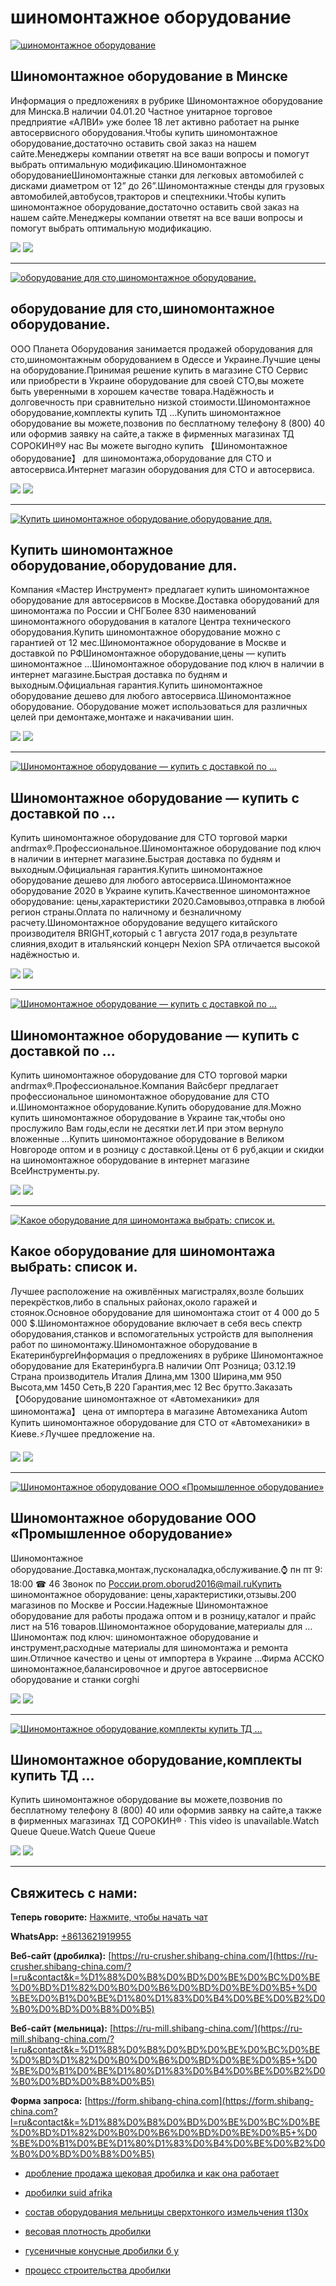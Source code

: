 # шиномонтажное оборудование

<a href="https://swt.shibang-china.com/?l=ru&img&k=%D1%88%D0%B8%D0%BD%D0%BE%D0%BC%D0%BE%D0%BD%D1%82%D0%B0%D0%B6%D0%BD%D0%BE%D0%B5+%D0%BE%D0%B1%D0%BE%D1%80%D1%83%D0%B4%D0%BE%D0%B2%D0%B0%D0%BD%D0%B8%D0%B5" target="_blank">![шиномонтажное оборудование](http://static.shibang-china.com/all-800x300/273.jpg)</a>

## Шиномонтажное оборудование в Минске
Информация о предложениях в рубрике Шиномонтажное оборудование для Минска.В наличии 04.01.20 Частное унитарное торговое предприятие &#171;АЛВИ&#187; уже более 18 лет активно работает на рынке автосервисного оборудования.Чтобы купить шиномонтажное оборудование,достаточно оставить свой заказ на нашем сайте.Менеджеры компании ответят на все ваши вопросы и помогут выбрать оптимальную модификацию.Шиномонтажное оборудованиеШиномонтажные станки для легковых автомобилей с дисками диаметром от 12” до 26”.Шиномонтажные стенды для грузовых автомобилей,автобусов,тракторов и спецтехники.Чтобы купить шиномонтажное оборудование,достаточно оставить свой заказ на нашем сайте.Менеджеры компании ответят на все ваши вопросы и помогут выбрать оптимальную модификацию.


<a href="https://whatsapp.shibangsoft.com/WhatsApp.php" target="_blank" title="WhatsApp">![](http://static.shibang-china.com/icon/whatsapp.png)</a> <a href="https://swt.shibang-china.com/?l=ru&icon&k=%D1%88%D0%B8%D0%BD%D0%BE%D0%BC%D0%BE%D0%BD%D1%82%D0%B0%D0%B6%D0%BD%D0%BE%D0%B5+%D0%BE%D0%B1%D0%BE%D1%80%D1%83%D0%B4%D0%BE%D0%B2%D0%B0%D0%BD%D0%B8%D0%B5" target="_blank">![](http://static.shibang-china.com/icon/chat-ru.png)</a>

---

<a href="https://swt.shibang-china.com/?l=ru&img&k=%D1%88%D0%B8%D0%BD%D0%BE%D0%BC%D0%BE%D0%BD%D1%82%D0%B0%D0%B6%D0%BD%D0%BE%D0%B5+%D0%BE%D0%B1%D0%BE%D1%80%D1%83%D0%B4%D0%BE%D0%B2%D0%B0%D0%BD%D0%B8%D0%B5" target="_blank">![оборудование для сто,шиномонтажное оборудование.](http://static.shibang-china.com/all-800x300/174.jpg)</a>

## оборудование для сто,шиномонтажное оборудование.
ООО Планета Оборудования занимается продажей оборудования для сто,шиномонтажным оборудованием в Одессе и Украине.Лучшие цены на оборудование.Принимая решение купить в магазине СТО Сервис или приобрести в Украине оборудование для своей СТО,вы можете быть уверенными в хорошем качестве товара.Надёжность и долговечность при сравнительно низкой стоимости.Шиномонтажное оборудование,комплекты купить ТД …Купить шиномонтажное оборудование вы можете,позвонив по бесплатному телефону 8 (800) 40 или оформив заявку на сайте,а также в фирменных магазинах ТД СОРОКИН&#174;У нас Вы можете выгодно купить 【Шиномонтажное оборудование】 для шиномонтажа,оборудование для СТО и автосервиса.Интернет магазин оборудования для СТО и автосервиса.


<a href="https://whatsapp.shibangsoft.com/WhatsApp.php" target="_blank" title="WhatsApp">![](http://static.shibang-china.com/icon/whatsapp.png)</a> <a href="https://swt.shibang-china.com/?l=ru&icon&k=%D1%88%D0%B8%D0%BD%D0%BE%D0%BC%D0%BE%D0%BD%D1%82%D0%B0%D0%B6%D0%BD%D0%BE%D0%B5+%D0%BE%D0%B1%D0%BE%D1%80%D1%83%D0%B4%D0%BE%D0%B2%D0%B0%D0%BD%D0%B8%D0%B5" target="_blank">![](http://static.shibang-china.com/icon/chat-ru.png)</a>

---

<a href="https://swt.shibang-china.com/?l=ru&img&k=%D1%88%D0%B8%D0%BD%D0%BE%D0%BC%D0%BE%D0%BD%D1%82%D0%B0%D0%B6%D0%BD%D0%BE%D0%B5+%D0%BE%D0%B1%D0%BE%D1%80%D1%83%D0%B4%D0%BE%D0%B2%D0%B0%D0%BD%D0%B8%D0%B5" target="_blank">![Купить шиномонтажное оборудование,оборудование для.](http://static.shibang-china.com/all-800x300/109.jpg)</a>

## Купить шиномонтажное оборудование,оборудование для.
Компания &#171;Мастер Инструмент&#187; предлагает купить шиномонтажное оборудование для автосервисов в Москве.Доставка оборудований для шиномонтажа по России и СНГБолее 830 наименований шиномонтажного оборудования в каталоге Центра технического оборудования.Купить шиномонтажное оборудование можно с гарантией от 12 мес.Шиномонтажное оборудование в Москве и доставкой по РФШиномонтажное оборудование,цены — купить шиномонтажное …Шиномонтажное оборудование под ключ в наличии в интернет магазине.Быстрая доставка по будням и выходным.Официальная гарантия.Купить шиномонтажное оборудование дешево для любого автосервиса.Шиномонтажное оборудование. Оборудование может использоваться для различных целей при демонтаже,монтаже и накачивании шин.


<a href="https://whatsapp.shibangsoft.com/WhatsApp.php" target="_blank" title="WhatsApp">![](http://static.shibang-china.com/icon/whatsapp.png)</a> <a href="https://swt.shibang-china.com/?l=ru&icon&k=%D1%88%D0%B8%D0%BD%D0%BE%D0%BC%D0%BE%D0%BD%D1%82%D0%B0%D0%B6%D0%BD%D0%BE%D0%B5+%D0%BE%D0%B1%D0%BE%D1%80%D1%83%D0%B4%D0%BE%D0%B2%D0%B0%D0%BD%D0%B8%D0%B5" target="_blank">![](http://static.shibang-china.com/icon/chat-ru.png)</a>

---

<a href="https://swt.shibang-china.com/?l=ru&img&k=%D1%88%D0%B8%D0%BD%D0%BE%D0%BC%D0%BE%D0%BD%D1%82%D0%B0%D0%B6%D0%BD%D0%BE%D0%B5+%D0%BE%D0%B1%D0%BE%D1%80%D1%83%D0%B4%D0%BE%D0%B2%D0%B0%D0%BD%D0%B8%D0%B5" target="_blank">![Шиномонтажное оборудование — купить с доставкой по …](http://static.shibang-china.com/all-800x300/1346.jpg)</a>

## Шиномонтажное оборудование — купить с доставкой по …
Купить шиномонтажное оборудование для СТО торговой марки andrmax&#174;.Профессиональное.Шиномонтажное оборудование под ключ в наличии в интернет магазине.Быстрая доставка по будням и выходным.Официальная гарантия.Купить шиномонтажное оборудование дешево для любого автосервиса.Шиномонтажное оборудование 2020 в Украине купить.Качественное шиномонтажное оборудование: цены,характеристики 2020.Самовывоз,отправка в любой регион страны.Оплата по наличному и безналичному расчету.Шиномонтажное оборудование ведущего китайского производителя BRIGHT,который с 1 августа 2017 года,в результате слияния,входит в итальянский концерн Nexion SPA отличается высокой надёжностью и.


<a href="https://whatsapp.shibangsoft.com/WhatsApp.php" target="_blank" title="WhatsApp">![](http://static.shibang-china.com/icon/whatsapp.png)</a> <a href="https://swt.shibang-china.com/?l=ru&icon&k=%D1%88%D0%B8%D0%BD%D0%BE%D0%BC%D0%BE%D0%BD%D1%82%D0%B0%D0%B6%D0%BD%D0%BE%D0%B5+%D0%BE%D0%B1%D0%BE%D1%80%D1%83%D0%B4%D0%BE%D0%B2%D0%B0%D0%BD%D0%B8%D0%B5" target="_blank">![](http://static.shibang-china.com/icon/chat-ru.png)</a>

---

<a href="https://swt.shibang-china.com/?l=ru&img&k=%D1%88%D0%B8%D0%BD%D0%BE%D0%BC%D0%BE%D0%BD%D1%82%D0%B0%D0%B6%D0%BD%D0%BE%D0%B5+%D0%BE%D0%B1%D0%BE%D1%80%D1%83%D0%B4%D0%BE%D0%B2%D0%B0%D0%BD%D0%B8%D0%B5" target="_blank">![Шиномонтажное оборудование — купить с доставкой по …](http://static.shibang-china.com/all-800x300/717.jpg)</a>

## Шиномонтажное оборудование — купить с доставкой по …
Купить шиномонтажное оборудование для СТО торговой марки andrmax&#174;.Профессиональное.Компания Вайсберг предлагает профессиональное шиномонтажное оборудование для СТО и.Шиномонтажное оборудование.Купить оборудование для.Можно купить шиномонтажное оборудование в Украине так,чтобы оно прослужило Вам годы,если не десятки лет.И при этом вернуло вложенные …Купить шиномонтажное оборудование в Великом Новгороде оптом и в розницу с доставкой.Цены от 6 руб,акции и скидки на шиномонтажное оборудование в интернет магазине ВсеИнструменты.ру.


<a href="https://whatsapp.shibangsoft.com/WhatsApp.php" target="_blank" title="WhatsApp">![](http://static.shibang-china.com/icon/whatsapp.png)</a> <a href="https://swt.shibang-china.com/?l=ru&icon&k=%D1%88%D0%B8%D0%BD%D0%BE%D0%BC%D0%BE%D0%BD%D1%82%D0%B0%D0%B6%D0%BD%D0%BE%D0%B5+%D0%BE%D0%B1%D0%BE%D1%80%D1%83%D0%B4%D0%BE%D0%B2%D0%B0%D0%BD%D0%B8%D0%B5" target="_blank">![](http://static.shibang-china.com/icon/chat-ru.png)</a>

---

<a href="https://swt.shibang-china.com/?l=ru&img&k=%D1%88%D0%B8%D0%BD%D0%BE%D0%BC%D0%BE%D0%BD%D1%82%D0%B0%D0%B6%D0%BD%D0%BE%D0%B5+%D0%BE%D0%B1%D0%BE%D1%80%D1%83%D0%B4%D0%BE%D0%B2%D0%B0%D0%BD%D0%B8%D0%B5" target="_blank">![Какое оборудование для шиномонтажа выбрать: список и.](http://static.shibang-china.com/all-800x300/1189.jpg)</a>

## Какое оборудование для шиномонтажа выбрать: список и.
Лучшее расположение на оживлённых магистралях,возле больших перекрёстков,либо в спальных районах,около гаражей и стоянок.Основное оборудование для шиномонтажа стоит от 4 000 до 5 000 $.Шиномонтажное оборудование включает в себя весь спектр оборудования,станков и вспомогательных устройств для выполнения работ по шиномонтажу.Шиномонтажное оборудование в ЕкатеринбургеИнформация о предложениях в рубрике Шиномонтажное оборудование для Екатеринбурга.В наличии Опт Розница; 03.12.19 Страна производитель Италия Длина,мм 1300 Ширина,мм 950 Высота,мм 1450 Сеть,В 220 Гарантия,мес 12 Вес брутто.Заказать【Оборудование шиномонтажное от &#171;Автомеханики&#187; для шиномонтажа】 цена от импортера в магазине Автомеханика Autom Купить шиномонтажное оборудование для СТО от &#171;Автомеханики&#187; в Киеве.⚡Лучшее предложение на.


<a href="https://whatsapp.shibangsoft.com/WhatsApp.php" target="_blank" title="WhatsApp">![](http://static.shibang-china.com/icon/whatsapp.png)</a> <a href="https://swt.shibang-china.com/?l=ru&icon&k=%D1%88%D0%B8%D0%BD%D0%BE%D0%BC%D0%BE%D0%BD%D1%82%D0%B0%D0%B6%D0%BD%D0%BE%D0%B5+%D0%BE%D0%B1%D0%BE%D1%80%D1%83%D0%B4%D0%BE%D0%B2%D0%B0%D0%BD%D0%B8%D0%B5" target="_blank">![](http://static.shibang-china.com/icon/chat-ru.png)</a>

---

<a href="https://swt.shibang-china.com/?l=ru&img&k=%D1%88%D0%B8%D0%BD%D0%BE%D0%BC%D0%BE%D0%BD%D1%82%D0%B0%D0%B6%D0%BD%D0%BE%D0%B5+%D0%BE%D0%B1%D0%BE%D1%80%D1%83%D0%B4%D0%BE%D0%B2%D0%B0%D0%BD%D0%B8%D0%B5" target="_blank">![Шиномонтажное оборудование ООО &#171;Промышленное оборудование&#187;](http://static.shibang-china.com/all-800x300/775.jpg)</a>

## Шиномонтажное оборудование ООО &#171;Промышленное оборудование&#187;
Шиномонтажное оборудование.Доставка,монтаж,пусконаладка,обслуживание.⌚ пн пт 9: 18:00 ☎ 46 Звонок по России.prom.oborud2016@mail.ruКупить шиномонтажное оборудование: цены,характеристики,отзывы.200 магазинов по Москве и России.Надежные Шиномонтажное оборудование для работы продажа оптом и в розницу,каталог и прайс лист на 516 товаров.Шиномонтажное оборудование,материалы для …Шиномонтаж под ключ: шиномонтажное оборудование и инструмент,расходные материалы для шиномонтажа и ремонта шин.Отличное качество и цены от импортера в Украине …Фирма АССКО шиномонтажное,балансировочное и другое автосервисное оборудование и станки corghi


<a href="https://whatsapp.shibangsoft.com/WhatsApp.php" target="_blank" title="WhatsApp">![](http://static.shibang-china.com/icon/whatsapp.png)</a> <a href="https://swt.shibang-china.com/?l=ru&icon&k=%D1%88%D0%B8%D0%BD%D0%BE%D0%BC%D0%BE%D0%BD%D1%82%D0%B0%D0%B6%D0%BD%D0%BE%D0%B5+%D0%BE%D0%B1%D0%BE%D1%80%D1%83%D0%B4%D0%BE%D0%B2%D0%B0%D0%BD%D0%B8%D0%B5" target="_blank">![](http://static.shibang-china.com/icon/chat-ru.png)</a>

---

<a href="https://swt.shibang-china.com/?l=ru&img&k=%D1%88%D0%B8%D0%BD%D0%BE%D0%BC%D0%BE%D0%BD%D1%82%D0%B0%D0%B6%D0%BD%D0%BE%D0%B5+%D0%BE%D0%B1%D0%BE%D1%80%D1%83%D0%B4%D0%BE%D0%B2%D0%B0%D0%BD%D0%B8%D0%B5" target="_blank">![Шиномонтажное оборудование,комплекты купить ТД …](http://static.shibang-china.com/all-800x300/1517.jpg)</a>

## Шиномонтажное оборудование,комплекты купить ТД …
Купить шиномонтажное оборудование вы можете,позвонив по бесплатному телефону 8 (800) 40 или оформив заявку на сайте,а также в фирменных магазинах ТД СОРОКИН&#174;&nbsp;&#0183;&#32;This video is unavailable.Watch Queue Queue.Watch Queue Queue

<a href="https://whatsapp.shibangsoft.com/WhatsApp.php" target="_blank" title="WhatsApp">![](http://static.shibang-china.com/icon/whatsapp.png)</a> <a href="https://swt.shibang-china.com/?l=ru&icon&k=%D1%88%D0%B8%D0%BD%D0%BE%D0%BC%D0%BE%D0%BD%D1%82%D0%B0%D0%B6%D0%BD%D0%BE%D0%B5+%D0%BE%D0%B1%D0%BE%D1%80%D1%83%D0%B4%D0%BE%D0%B2%D0%B0%D0%BD%D0%B8%D0%B5" target="_blank">![](http://static.shibang-china.com/icon/chat-ru.png)</a>

---
## Свяжитесь с нами:

**Теперь говорите:** [Нажмите, чтобы начать чат](https://swt.shibang-china.com?l=ru&contact&k=%D1%88%D0%B8%D0%BD%D0%BE%D0%BC%D0%BE%D0%BD%D1%82%D0%B0%D0%B6%D0%BD%D0%BE%D0%B5+%D0%BE%D0%B1%D0%BE%D1%80%D1%83%D0%B4%D0%BE%D0%B2%D0%B0%D0%BD%D0%B8%D0%B5)

**WhatsApp:**  [+8613621919955](https://whatsapp.shibangsoft.com/WhatsApp.php)

**Веб-сайт (дробилка):** [https://ru-crusher.shibang-china.com/](https://ru-crusher.shibang-china.com/?l=ru&contact&k=%D1%88%D0%B8%D0%BD%D0%BE%D0%BC%D0%BE%D0%BD%D1%82%D0%B0%D0%B6%D0%BD%D0%BE%D0%B5+%D0%BE%D0%B1%D0%BE%D1%80%D1%83%D0%B4%D0%BE%D0%B2%D0%B0%D0%BD%D0%B8%D0%B5)

**Веб-сайт (мельница):** [https://ru-mill.shibang-china.com/](https://ru-mill.shibang-china.com/?l=ru&contact&k=%D1%88%D0%B8%D0%BD%D0%BE%D0%BC%D0%BE%D0%BD%D1%82%D0%B0%D0%B6%D0%BD%D0%BE%D0%B5+%D0%BE%D0%B1%D0%BE%D1%80%D1%83%D0%B4%D0%BE%D0%B2%D0%B0%D0%BD%D0%B8%D0%B5)

**Форма запроса:** [https://form.shibang-china.com](https://form.shibang-china.com?l=ru&contact&k=%D1%88%D0%B8%D0%BD%D0%BE%D0%BC%D0%BE%D0%BD%D1%82%D0%B0%D0%B6%D0%BD%D0%BE%D0%B5+%D0%BE%D0%B1%D0%BE%D1%80%D1%83%D0%B4%D0%BE%D0%B2%D0%B0%D0%BD%D0%B8%D0%B5)

* [дробление продажа щековая дробилка и как она работает](../124/%D0%B4%D1%80%D0%BE%D0%B1%D0%BB%D0%B5%D0%BD%D0%B8%D0%B5%20%D0%BF%D1%80%D0%BE%D0%B4%D0%B0%D0%B6%D0%B0%20%D1%89%D0%B5%D0%BA%D0%BE%D0%B2%D0%B0%D1%8F%20%D0%B4%D1%80%D0%BE%D0%B1%D0%B8%D0%BB%D0%BA%D0%B0%20%D0%B8%20%D0%BA%D0%B0%D0%BA%20%D0%BE%D0%BD%D0%B0%20%D1%80%D0%B0%D0%B1%D0%BE%D1%82%D0%B0%D0%B5%D1%82.md)

* [дробилки suid afrika](../125/%D0%B4%D1%80%D0%BE%D0%B1%D0%B8%D0%BB%D0%BA%D0%B8%20suid%20afrika.md)

* [состав оборудования мельницы сверхтонкого измельчения t130x](../122/%D1%81%D0%BE%D1%81%D1%82%D0%B0%D0%B2%20%D0%BE%D0%B1%D0%BE%D1%80%D1%83%D0%B4%D0%BE%D0%B2%D0%B0%D0%BD%D0%B8%D1%8F%20%D0%BC%D0%B5%D0%BB%D1%8C%D0%BD%D0%B8%D1%86%D1%8B%20%D1%81%D0%B2%D0%B5%D1%80%D1%85%D1%82%D0%BE%D0%BD%D0%BA%D0%BE%D0%B3%D0%BE%20%D0%B8%D0%B7%D0%BC%D0%B5%D0%BB%D1%8C%D1%87%D0%B5%D0%BD%D0%B8%D1%8F%20t130x.md)

* [весовая плотность дробилки](../125/%D0%B2%D0%B5%D1%81%D0%BE%D0%B2%D0%B0%D1%8F%20%D0%BF%D0%BB%D0%BE%D1%82%D0%BD%D0%BE%D1%81%D1%82%D1%8C%20%D0%B4%D1%80%D0%BE%D0%B1%D0%B8%D0%BB%D0%BA%D0%B8.md)

* [гусеничные конусные дробилки б  у](../121/%D0%B3%D1%83%D1%81%D0%B5%D0%BD%D0%B8%D1%87%D0%BD%D1%8B%D0%B5%20%D0%BA%D0%BE%D0%BD%D1%83%D1%81%D0%BD%D1%8B%D0%B5%20%D0%B4%D1%80%D0%BE%D0%B1%D0%B8%D0%BB%D0%BA%D0%B8%20%D0%B1%20%20%D1%83.md)

* [процесс строительства дробилки](../123/%D0%BF%D1%80%D0%BE%D1%86%D0%B5%D1%81%D1%81%20%D1%81%D1%82%D1%80%D0%BE%D0%B8%D1%82%D0%B5%D0%BB%D1%8C%D1%81%D1%82%D0%B2%D0%B0%20%D0%B4%D1%80%D0%BE%D0%B1%D0%B8%D0%BB%D0%BA%D0%B8.md)